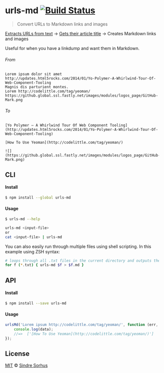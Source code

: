 # urls-md [![Build Status](https://travis-ci.org/sindresorhus/urls-md.svg?branch=master)](https://travis-ci.org/sindresorhus/urls-md)

> Convert URLs to Markdown links and images

[Extracts URLs from text](https://github.com/sindresorhus/get-urls) → [Gets their article title](https://github.com/sindresorhus/article-title) → Creates Markdown links and images

Useful for when you have a linkdump and want them in Markdown.


###### From

```
Lorem ipsum dolor sit amet
http://updates.html5rocks.com/2014/01/Yo-Polymer-A-Whirlwind-Tour-Of-Web-Component-Tooling
Magnis dis parturient montes.
Lorem http://codelittle.com/tag/yeoman/
https://github.global.ssl.fastly.net/images/modules/logos_page/GitHub-Mark.png
```

###### To

```
[Yo Polymer – A Whirlwind Tour Of Web Component Tooling](http://updates.html5rocks.com/2014/01/Yo-Polymer-A-Whirlwind-Tour-Of-Web-Component-Tooling)

[How To Use Yeoman](http://codelittle.com/tag/yeoman/)

![](https://github.global.ssl.fastly.net/images/modules/logos_page/GitHub-Mark.png)
```


## CLI

#### Install

```bash
$ npm install --global urls-md
```

#### Usage

```bash
$ urls-md --help

urls-md <input-file>
or
cat <input-file> | urls-md
```

You can also easily run through multiple files using shell scripting. In this example using ZSH syntax:

```zsh
# loops through all .txt files in the current directory and outputs the converted files with .md extension
for f (*.txt) { urls-md $f > $f.md }
```


## API

#### Install

```bash
$ npm install --save urls-md
```

#### Usage

```js
urlsMd('Lorem ipsum http://codelittle.com/tag/yeoman/', function (err, data) {
    console.log(data);
    //=>  ['[How To Use Yeoman](http://codelittle.com/tag/yeoman/)']
});
```


## License

[MIT](http://opensource.org/licenses/MIT) © [Sindre Sorhus](http://sindresorhus.com)
